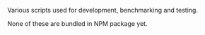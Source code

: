 Various scripts used for development, benchmarking and testing.

None of these are bundled in NPM package yet.
